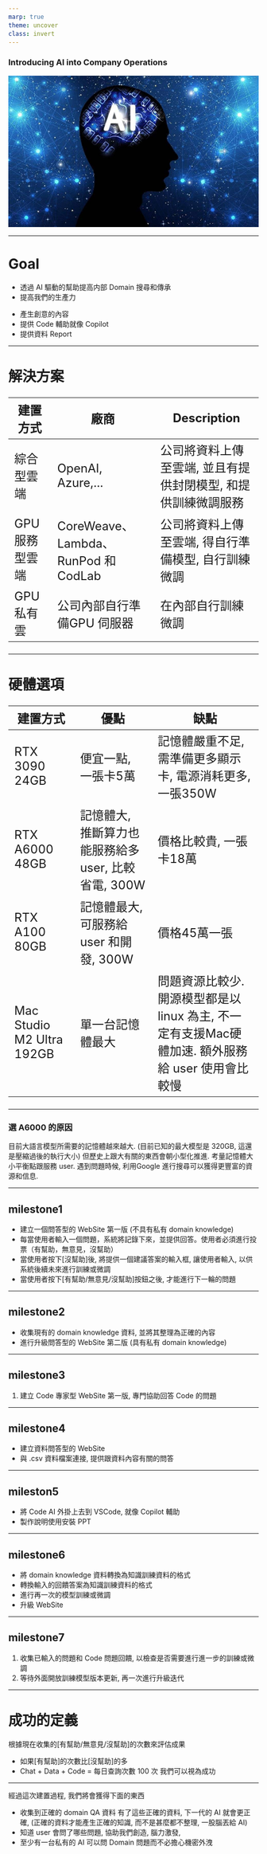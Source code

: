 ```yaml
---
marp: true
theme: uncover
class: invert
---
```

### Introducing AI into Company Operations

![w:500 h:300](ai.jpg)


---
# Goal

* 透過 AI 驅動的幫助提高内部 Domain 搜尋和傳承
* 提高我們的生產力
- 產生創意的內容 
- 提供 Code 輔助就像 Copilot
- 提供資料 Report 

---
<style scoped>
table {
  font-size: 24px;
}
</style>
# 解決方案

|建置方式 |廠商 |Description
|--|--|--
|綜合型雲端 |OpenAI, Azure,... |公司將資料上傳至雲端, 並且有提供封閉模型, 和提供訓練微調服務
|GPU 服務型雲端 |CoreWeave、Lambda、RunPod 和 CodLab |公司將資料上傳至雲端, 得自行準備模型, 自行訓練微調
|GPU 私有雲 |公司內部自行準備GPU 伺服器 |在內部自行訓練微調


---
<style scoped>
table {
  font-size: 24px;
}
</style>
# 硬體選項

|建置方式 |優點 |缺點
|--|--|--
|RTX 3090 24GB |便宜一點, 一張卡5萬  |記憶體嚴重不足, 需準備更多顯示卡, 電源消耗更多, 一張350W
|RTX A6000 48GB |記憶體大, 推斷算力也能服務給多 user, 比較省電, 300W | 價格比較貴, 一張卡18萬
|RTX A100 80GB |記憶體最大, 可服務給user 和開發, 300W  |價格45萬一張
|Mac Studio M2 Ultra 192GB |單一台記憶體最大 |問題資源比較少. 開源模型都是以linux 為主, 不一定有支援Mac硬體加速. 額外服務給 user 使用會比較慢


---

### 選 A6000 的原因
目前大語言模型所需要的記憶體越來越大.
(目前已知的最大模型是 320GB, 這還是壓縮過後的執行大小)
但歷史上跟大有關的東西會朝小型化推進. 
考量記憶體大小平衡點跟服務 user.
遇到問題時候, 利用Google 進行搜尋可以獲得更豐富的資源和信息.


---

## milestone1
- 建立一個問答型的 WebSite 第一版 (不具有私有 domain knowledge)
- 每當使用者輸入一個問題，系統將記錄下來，並提供回答。使用者必須進行投票（有幫助，無意見，沒幫助）
- 當使用者按下[沒幫助]後, 將提供一個建議答案的輸入框, 讓使用者輸入, 以供系統後續未來進行訓練或微調
- 當使用者按下[有幫助/無意見/沒幫助]按鈕之後, 才能進行下一輪的問題

---
## milestone2
- 收集現有的 domain knowledge 資料, 並將其整理為正確的內容
- 進行升級問答型的 WebSite 第二版 (具有私有 domain knowledge)

---
## milestone3
1. 建立 Code 專家型 WebSite 第一版, 專門協助回答 Code 的問題

---
## milestone4
- 建立資料問答型的 WebSite 
- 與 .csv 資料檔案連接, 提供跟資料內容有關的問答

---
## mileston5
- 將 Code AI 外掛上去到 VSCode, 就像 Copilot 輔助
- 製作說明使用安裝 PPT


---
## milestone6
- 將 domain knowledge 資料轉換為知識訓練資料的格式
- 轉換輸入的回饋答案為知識訓練資料的格式
- 進行再一次的模型訓練或微調
- 升級 WebSite 

---
## milestone7
1. 收集已輸入的問題和 Code 問題回饋, 以檢查是否需要進行進一步的訓練或微調
2. 等待外面開放訓練模型版本更新, 再一次進行升級迭代

---
# 成功的定義
根據現在收集的[有幫助/無意見/沒幫助]的次數來評估成果
* 如果[有幫助]的次數比[沒幫助]的多
* Chat + Data + Code = 每日查詢次數 100 次
我們可以視為成功

---
經過這次建置過程, 我們將會獲得下面的東西
- 收集到正確的 domain QA 資料
有了這些正確的資料, 下一代的 AI 就會更正確, (正確的資料才能產生正確的知識, 而不是甚麼都不整理, 一股腦丟給 AI)
- 知道 user 會問了哪些問題, 協助我們創造, 腦力激發,
- 至少有一台私有的 AI 可以問 Domain 問題而不必擔心機密外洩

